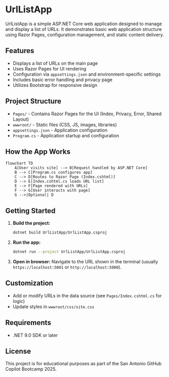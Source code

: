 # UrlListApp

UrlListApp is a simple ASP.NET Core web application designed to manage and display a list of URLs. It demonstrates basic web application structure using Razor Pages, configuration management, and static content delivery.

## Features
- Displays a list of URLs on the main page
- Uses Razor Pages for UI rendering
- Configuration via `appsettings.json` and environment-specific settings
- Includes basic error handling and privacy page
- Utilizes Bootstrap for responsive design

## Project Structure
- `Pages/` - Contains Razor Pages for the UI (Index, Privacy, Error, Shared Layout)
- `wwwroot/` - Static files (CSS, JS, images, libraries)
- `appsettings.json` - Application configuration
- `Program.cs` - Application startup and configuration

## How the App Works

```mermaid
flowchart TD
    A[User visits site] --> B[Request handled by ASP.NET Core]
    B --> C[Program.cs configures app]
    C --> D[Routes to Razor Page (Index.cshtml)]
    D --> E[Index.cshtml.cs loads URL list]
    E --> F[Page rendered with URLs]
    F --> G[User interacts with page]
    G -->|Optional| D
```

## Getting Started
1. **Build the project:**
   ```bash
   dotnet build UrlListApp/UrlListApp.csproj
   ```
2. **Run the app:**
   ```bash
   dotnet run --project UrlListApp/UrlListApp.csproj
   ```
3. **Open in browser:**
   Navigate to the URL shown in the terminal (usually `https://localhost:5001` or `http://localhost:5000`).

## Customization
- Add or modify URLs in the data source (see `Pages/Index.cshtml.cs` for logic)
- Update styles in `wwwroot/css/site.css`

## Requirements
- .NET 9.0 SDK or later

## License
This project is for educational purposes as part of the San Antonio GitHub Copilot Bootcamp 2025.
